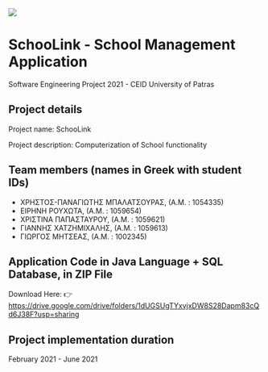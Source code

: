 <img src="https://user-images.githubusercontent.com/52033650/121591402-20179200-ca42-11eb-8411-c89d7dd5d6d5.jpg">

# SchooLink - School Management Application

Software Engineering Project 2021 - CEID University of Patras

## Project details
Project name: SchooLink

Project description: Computerization of School functionality

## Team members (names in Greek with student IDs)
* ΧΡΗΣΤΟΣ-ΠΑΝΑΓΙΩΤΗΣ ΜΠΑΛΑΤΣΟΥΡΑΣ, (Α.Μ. : 1054335)
* ΕΙΡΗΝΗ ΡΟΥΧΩΤΑ, (Α.Μ. : 1059654)
* ΧΡΙΣΤΙΝΑ ΠΑΠΑΣΤΑΥΡΟΥ, (Α.Μ. : 1059621)
* ΓΙΑΝΝΗΣ ΧΑΤΖΗΜΙΧΑΛΗΣ, (Α.Μ. : 1059613)
* ΓΙΩΡΓΟΣ ΜΗΤΣΕΑΣ, (Α.Μ. : 1002345)

## Application Code in Java Language + SQL Database, in ZIP File
Download Here:
👉 https://drive.google.com/drive/folders/1dUGSUgTYxvjxDW8S28Dapm83cQd6J38F?usp=sharing

## Project implementation duration
February 2021 - June 2021
